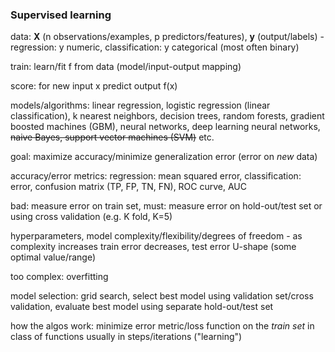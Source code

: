 
### Supervised learning 

data: **X** (n observations/examples, p predictors/features), **y** (output/labels) -
regression: y numeric, classification: y categorical (most often binary)

train: learn/fit f from data (model/input-output mapping)

score: for new input x predict output f(x)

models/algorithms: linear regression, logistic regression (linear classification), k nearest neighbors, decision trees, random forests, gradient boosted machines (GBM), neural networks, deep learning neural networks, ~~naive Bayes, support vector machines (SVM)~~ etc.

goal: maximize accuracy/minimize generalization error (error on *new* data)

accuracy/error metrics: regression: mean squared error, classification: error, confusion matrix (TP, FP, TN, FN), ROC curve, AUC

bad: measure error on train set, must: measure error on hold-out/test set or using cross validation (e.g. K fold, K=5)

hyperparameters, model complexity/flexibility/degrees of freedom - as complexity increases train error decreases, test error U-shape (some optimal value/range)

too complex: overfitting

model selection: grid search, select best model using validation set/cross validation, evaluate best model using separate hold-out/test set

how the algos work: minimize error metric/loss function on the *train set* in class of
functions usually in steps/iterations ("learning")


